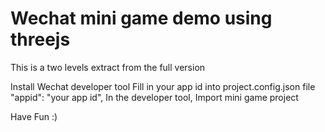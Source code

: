# Wechat mini game demo using threejs

This is a two levels extract from the full version

Install Wechat developer tool
Fill in your app id into project.config.json file
      	"appid": "your app id",
In the developer tool, Import mini game project

Have Fun :)

